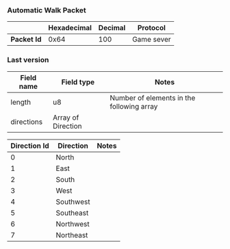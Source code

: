 ### Automatic Walk Packet

|               | Hexadecimal | Decimal | Protocol   |
| ------------- | ----------- | ------- | ---------- |
| **Packet Id** | 0x64        | 100     | Game sever |

### Last version

| Field name | Field type         | Notes                                     |
| ---------- | ------------------ | ----------------------------------------- |
| length     | u8                 | Number of elements in the following array |
| directions | Array of Direction |                                           |

| Direction Id | Direction | Notes |
| ------------ | --------- | ----- |
| 0            | North     |       |
| 1            | East      |       |
| 2            | South     |       |
| 3            | West      |       |
| 4            | Southwest |       |
| 5            | Southeast |       |
| 6            | Northwest |       |
| 7            | Northeast |       |
